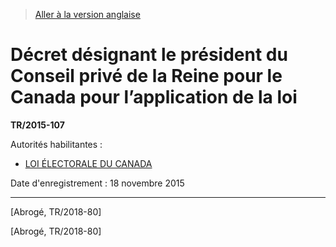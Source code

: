 > [Aller à la version anglaise](/en/Regulations/Statutory%20Instruments/2015/107.md)

# Décret désignant le président du Conseil privé de la Reine pour le Canada pour l’application de la loi

**TR/2015-107**

Autorités habilitantes : 
- [LOI ÉLECTORALE DU CANADA](/fr/Lois/Lois%20du%20Canada/2000/ch.%209.md)

Date d'enregistrement : 18 novembre 2015

----------


[Abrogé, TR/2018-80]

[Abrogé, TR/2018-80]


